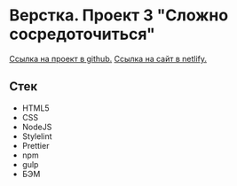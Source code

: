 # Верстка. Проект 3 "Сложно сосредоточиться"

[Ссылка на проект в github.](https://github.com/Farjey57/slozhno-sosredotochitsya "Сложно сосредоточиться")
[Ссылка на сайт в netlify.](https://slozhno-sosredotochitsya-57.netlify.app "Сложно сосредоточиться")

## Стек

* HTML5
* CSS
* NodeJS
* Stylelint
* Prettier
* npm
* gulp
* БЭМ